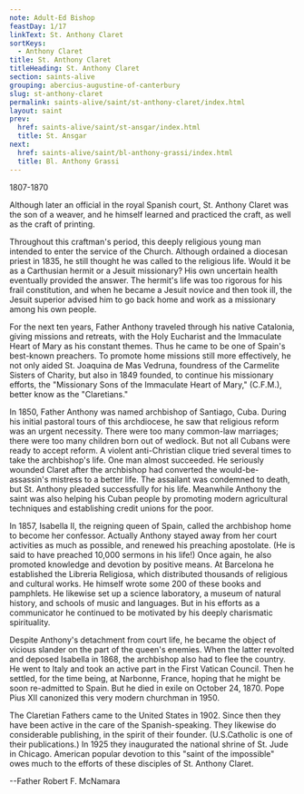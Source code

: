 ```yaml
---
note: Adult-Ed Bishop
feastDay: 1/17
linkText: St. Anthony Claret
sortKeys:
  - Anthony Claret
title: St. Anthony Claret
titleHeading: St. Anthony Claret
section: saints-alive
grouping: abercius-augustine-of-canterbury
slug: st-anthony-claret
permalink: saints-alive/saint/st-anthony-claret/index.html
layout: saint
prev:
  href: saints-alive/saint/st-ansgar/index.html
  title: St. Ansgar
next:
  href: saints-alive/saint/bl-anthony-grassi/index.html
  title: Bl. Anthony Grassi
---
```

1807-1870

Although later an official in the royal Spanish court, St. Anthony Claret was the son of a weaver, and he himself learned and practiced the craft, as well as the craft of printing.

Throughout this craftman's period, this deeply religious young man intended to enter the service of the Church. Although ordained a diocesan priest in 1835, he still thought he was called to the religious life. Would it be as a Carthusian hermit or a Jesuit missionary? His own uncertain health eventually provided the answer. The hermit's life was too rigorous for his frail constitution, and when he became a Jesuit novice and then took ill, the Jesuit superior advised him to go back home and work as a missionary among his own people.

For the next ten years, Father Anthony traveled through his native Catalonia, giving missions and retreats, with the Holy Eucharist and the Immaculate Heart of Mary as his constant themes. Thus he came to be one of Spain's best-known preachers. To promote home missions still more effectively, he not only aided St. Joaquina de Mas Vedruna, foundress of the Carmelite Sisters of Charity, but also in 1849 founded, to continue his missionary efforts, the "Missionary Sons of the Immaculate Heart of Mary," (C.F.M.), better know as the "Claretians."

In 1850, Father Anthony was named archbishop of Santiago, Cuba. During his initial pastoral tours of this archdiocese, he saw that religious reform was an urgent necessity. There were too many common-law marriages; there were too many children born out of wedlock. But not all Cubans were ready to accept reform. A violent anti-Christian clique tried several times to take the archbishop's life. One man almost succeeded. He seriously wounded Claret after the archbishop had converted the would-be-assassin's mistress to a better life. The assailant was condemned to death, but St. Anthony pleaded successfully for his life. Meanwhile Anthony the saint was also helping his Cuban people by promoting modern agricultural techniques and establishing credit unions for the poor.

In 1857, Isabella II, the reigning queen of Spain, called the archbishop home to become her confessor. Actually Anthony stayed away from her court activities as much as possible, and renewed his preaching apostolate. (He is said to have preached 10,000 sermons in his life!) Once again, he also promoted knowledge and devotion by positive means. At Barcelona he established the Libreria Religiosa, which distributed thousands of religious and cultural works. He himself wrote some 200 of these books and pamphlets. He likewise set up a science laboratory, a museum of natural history, and schools of music and languages. But in his efforts as a communicator he continued to be motivated by his deeply charismatic spirituality.

Despite Anthony's detachment from court life, he became the object of vicious slander on the part of the queen's enemies. When the latter revolted and deposed Isabella in 1868, the archbishop also had to flee the country. He went to Italy and took an active part in the First Vatican Council. Then he settled, for the time being, at Narbonne, France, hoping that he might be soon re-admitted to Spain. But he died in exile on October 24, 1870. Pope Pius XII canonized this very modern churchman in 1950.

The Claretian Fathers came to the United States in 1902. Since then they have been active in the care of the Spanish-speaking. They likewise do considerable publishing, in the spirit of their founder. (U.S.Catholic is one of their publications.) In 1925 they inaugurated the national shrine of St. Jude in Chicago. American popular devotion to this "saint of the impossible" owes much to the efforts of these disciples of St. Anthony Claret.

\--Father Robert F. McNamara